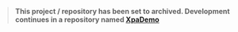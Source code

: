 >__This project / repository has been set to archived. Development continues in a repository named [XpaDemo](https://github.com/asedl/XpaDemo)__


